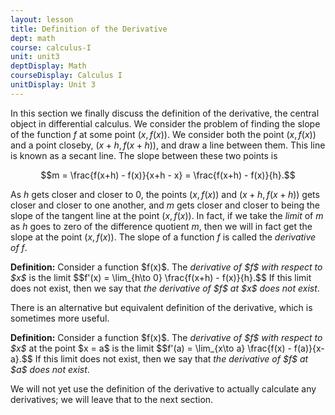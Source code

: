 ```yaml
---
layout: lesson
title: Definition of the Derivative
dept: math
course: calculus-I
unit: unit3
deptDisplay: Math
courseDisplay: Calculus I
unitDisplay: Unit 3
---
```



In this section we finally discuss the definition of the derivative, the central object in differential calculus. We consider the problem of finding the slope of the function $f$ at some point $(x,f(x))$. We consider both the point $(x,f(x))$ and a point closeby, $(x+h,f(x+h))$, and draw a line between them. This line is known as a secant line. The slope between these two points is 

$$m = \frac{f(x+h) - f(x)}{x+h - x} = \frac{f(x+h) - f(x)}{h}.$$

As $h$ gets closer and closer to 0, the points $(x,f(x))$ and $(x+h,f(x+h))$ gets closer and closer to one another, and $m$ gets closer and closer to being the slope of the tangent line at the point $(x,f(x))$. In fact, if we take the *limit* of $m$ as $h$ goes to zero of the difference quotient $m$, then we will in fact get the slope at the point $(x,f(x))$. The slope of a function $f$ is called the *derivative of $f$*. 

<div class="definition">
<b>Definition:</b> Consider a function $f(x)$. The <i>derivative of $f$ with respect to $x$</i> is the limit
$$f'(x) = \lim_{h\to 0} \frac{f(x+h) - f(x)}{h}.$$
If this limit does not exist, then we say that <i>the derivative of $f$ at $x$ does not exist</i>. 
</div>

There is an alternative but equivalent definition of the derivative, which is sometimes more useful. 

<div class="definition">
<b>Definition:</b> Consider a function $f(x)$. The <i>derivative of $f$ with respect to $x$</i> at the point $x = a$ is the limit
$$f'(a) = \lim_{x\to a} \frac{f(x) - f(a)}{x-a}.$$
If this limit does not exist, then we say that <i>the derivative of $f$ at $a$ does not exist</i>. 
</div>

We will not yet use the definition of the derivative to actually calculate any derivatives; we will leave that to the next section. 


